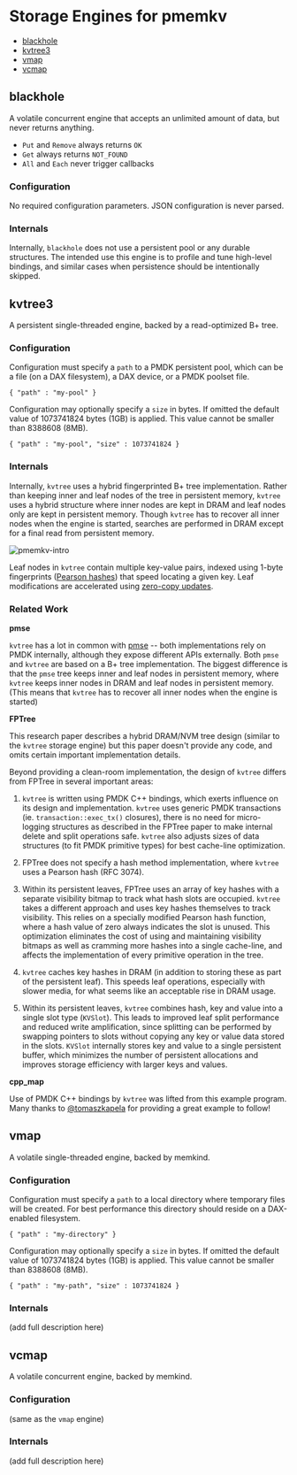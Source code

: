 # Storage Engines for pmemkv

<ul>
<li><a href="#blackhole">blackhole</a></li>
<li><a href="#kvtree3">kvtree3</a></li>
<li><a href="#vmap">vmap</a></li>
<li><a href="#vcmap">vcmap</a></li>
</ul>

<a name="blackhole"></a>

blackhole
---------

A volatile concurrent engine that accepts an unlimited amount of data, but never returns anything.

* `Put` and `Remove` always returns `OK`
* `Get` always returns `NOT_FOUND`
* `All` and `Each` never trigger callbacks

### Configuration

No required configuration parameters.  JSON configuration is never parsed.

### Internals

Internally, `blackhole` does not use a persistent pool or any durable structures. The intended
use this engine is to profile and tune high-level bindings, and similar cases when persistence
should be intentionally skipped.

<a name="kvtree3"></a>

kvtree3
-------

A persistent single-threaded engine, backed by a read-optimized B+ tree.

### Configuration

Configuration must specify a `path` to a PMDK persistent pool, which can be a file (on a DAX filesystem),
a DAX device, or a PMDK poolset file.

```
{ "path" : "my-pool" }
```

Configuration may optionally specify a `size` in bytes.
If omitted the default value of 1073741824 bytes (1GB) is applied.
This value cannot be smaller than 8388608 (8MB).

```
{ "path" : "my-pool", "size" : 1073741824 }
```

### Internals

Internally, `kvtree` uses a hybrid fingerprinted B+ tree implementation. Rather than keeping
inner and leaf nodes of the tree in persistent memory, `kvtree` uses a hybrid structure where
inner nodes are kept in DRAM and leaf nodes only are kept in persistent memory. Though `kvtree`
has to recover all inner nodes when the engine is started, searches are performed in 
DRAM except for a final read from persistent memory.

![pmemkv-intro](https://cloud.githubusercontent.com/assets/913363/25543024/289f06d8-2c12-11e7-86e4-a1f0df891659.png)

Leaf nodes in `kvtree` contain multiple key-value pairs, indexed using 1-byte fingerprints
([Pearson hashes](https://en.wikipedia.org/wiki/Pearson_hashing)) that speed locating
a given key. Leaf modifications are accelerated using
[zero-copy updates](http://pmem.io/2017/03/09/pmemkv-zero-copy-leaf-splits.html). 

### Related Work

**pmse**

`kvtree` has a lot in common with [pmse](https://github.com/pmem/pmse)
-- both implementations rely on PMDK internally, although
they expose different APIs externally. Both `pmse` and `kvtree` are based on a B+ tree
implementation. The biggest difference is that the `pmse`
tree keeps inner and leaf nodes in persistent memory,
where `kvtree` keeps inner nodes in DRAM and leaf nodes in
persistent memory. (This means that `kvtree` has to recover
all inner nodes when the engine is started)

**FPTree**

This research paper describes a hybrid DRAM/NVM tree design (similar
to the `kvtree` storage engine) but this paper doesn't provide any code, and 
omits certain important implementation details.

Beyond providing a clean-room implementation, the design of `kvtree`
differs from FPTree in several important areas:

1. `kvtree` is written using PMDK C++ bindings, which exerts influence on
its design and implementation. `kvtree` uses generic PMDK transactions
(ie. `transaction::exec_tx()` closures), there is no need for micro-logging
structures as described in the FPTree paper to make internal delete and
split operations safe. `kvtree` also adjusts sizes of data structures
(to fit PMDK primitive types) for best cache-line optimization.

2. FPTree does not specify a hash method implementation, where `kvtree`
uses a Pearson hash (RFC 3074).

3. Within its persistent leaves, FPTree uses an array of key hashes with
a separate visibility bitmap to track what hash slots are occupied.
`kvtree` takes a different approach and uses key hashes themselves to track
visibility. This relies on a specially modified Pearson hash function,
where a hash value of zero always indicates the slot is unused.
This optimization eliminates the cost of using and maintaining
visibility bitmaps as well as cramming more hashes into a single
cache-line, and affects the implementation of every primitive operation
in the tree.

4. `kvtree` caches key hashes in DRAM (in addition to storing these as
part of the persistent leaf). This speeds leaf operations, especially with
slower media, for what seems like an acceptable rise in DRAM usage.

5. Within its persistent leaves, `kvtree` combines hash, key and value
into a single slot type (`KVSlot`). This leads to improved leaf split
performance and reduced write amplification, since splitting can be
performed by swapping pointers to slots without copying any key or
value data stored in the slots. `KVSlot` internally stores key and
value to a single persistent buffer, which minimizes the number of
persistent allocations and improves storage efficiency with larger 
keys and values.

**cpp_map**

Use of PMDK C++ bindings by `kvtree` was lifted from this example program.
Many thanks to [@tomaszkapela](https://github.com/tomaszkapela)
for providing a great example to follow!

<a name="vmap"></a>

vmap
----

A volatile single-threaded engine, backed by memkind.

### Configuration

Configuration must specify a `path` to a local directory where temporary files will be created.
For best performance this directory should reside on a DAX-enabled filesystem.

```
{ "path" : "my-directory" }
```

Configuration may optionally specify a `size` in bytes.
If omitted the default value of 1073741824 bytes (1GB) is applied.
This value cannot be smaller than 8388608 (8MB).

```
{ "path" : "my-path", "size" : 1073741824 }
```

### Internals

(add full description here)

<a name="vcmap"></a>

vcmap
-----

A volatile concurrent engine, backed by memkind.

### Configuration

(same as the `vmap` engine)

### Internals

(add full description here)
